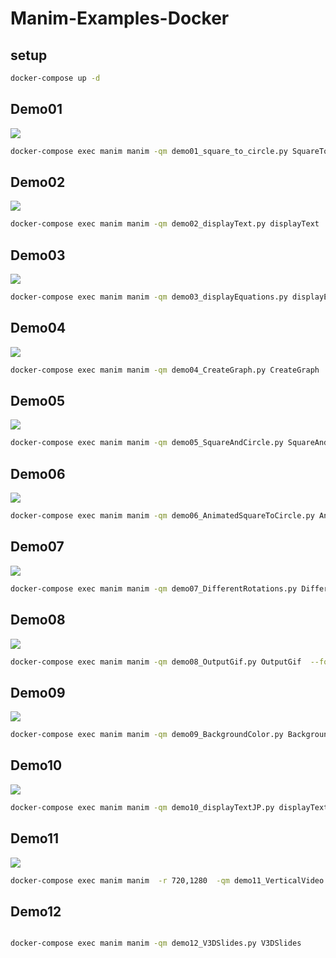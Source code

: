 

# Manim-Examples-Docker


## setup

```bash
docker-compose up -d
```

## Demo01

![](https://github.com/Sunwood-ai-labs/Manim-Examples-Docker/blob/main/demo/media/videos/demo01_square_to_circle/720p30/SquareToCircle_ManimCE_v0.18.0.gif)

```bash
docker-compose exec manim manim -qm demo01_square_to_circle.py SquareToCircle
```

## Demo02

![](https://github.com/Sunwood-ai-labs/Manim-Examples-Docker/blob/main/demo/media/videos/demo02_displayText/720p30/displayText_ManimCE_v0.18.0.gif)

```bash
docker-compose exec manim manim -qm demo02_displayText.py displayText
```

## Demo03

![](https://github.com/Sunwood-ai-labs/Manim-Examples-Docker/blob/main/demo/media/videos/demo03_displayEquations/720p30/displayEquations_ManimCE_v0.18.0.gif)

```bash
docker-compose exec manim manim -qm demo03_displayEquations.py displayEquations
```

## Demo04

![](https://github.com/Sunwood-ai-labs/Manim-Examples-Docker/blob/main/demo/media/videos/demo04_CreateGraph/720p30/CreateGraph_ManimCE_v0.18.0.gif)

```bash
docker-compose exec manim manim -qm demo04_CreateGraph.py CreateGraph
```

## Demo05

![](https://github.com/Sunwood-ai-labs/Manim-Examples-Docker/blob/main/demo/media/videos/demo05_SquareAndCircle/720p30/SquareAndCircle_ManimCE_v0.18.0.gif)

```bash
docker-compose exec manim manim -qm demo05_SquareAndCircle.py SquareAndCircle
```

## Demo06

![](https://github.com/Sunwood-ai-labs/Manim-Examples-Docker/blob/main/demo/media/videos/demo06_AnimatedSquareToCircle/720p30/AnimatedSquareToCircle_ManimCE_v0.18.0.gif)

```bash
docker-compose exec manim manim -qm demo06_AnimatedSquareToCircle.py AnimatedSquareToCircle
```

## Demo07

![](https://github.com/Sunwood-ai-labs/Manim-Examples-Docker/blob/main/demo/media/videos/demo07_DifferentRotations/720p30/DifferentRotations_ManimCE_v0.18.0.gif)

```bash
docker-compose exec manim manim -qm demo07_DifferentRotations.py DifferentRotations 
```

## Demo08

![](https://github.com/Sunwood-ai-labs/Manim-Examples-Docker/blob/main/demo/media/videos/demo08_OutputGif/720p30/OutputGif_ManimCE_v0.18.0.gif)

```bash
docker-compose exec manim manim -qm demo08_OutputGif.py OutputGif  --format=gif
```

## Demo09

![](https://github.com/Sunwood-ai-labs/Manim-Examples-Docker/blob/main/demo/media/videos/demo09_BackgroundColor/720p30/BackgroundColor_ManimCE_v0.18.0.gif)


```bash
docker-compose exec manim manim -qm demo09_BackgroundColor.py BackgroundColor
```

## Demo10

![](https://github.com/Sunwood-ai-labs/Manim-Examples-Docker/blob/main/demo/media/videos/demo10_displayTextJP/720p30/displayTextJP_ManimCE_v0.18.0.gif)


```bash
docker-compose exec manim manim -qm demo10_displayTextJP.py displayTextJP
```

## Demo11

![](https://github.com/Sunwood-ai-labs/Manim-Examples-Docker/blob/main/demo/media/videos/demo11_VerticalVideo/1280p30/VerticalVideo_ManimCE_v0.18.0.gif)

```bash
docker-compose exec manim manim  -r 720,1280  -qm demo11_VerticalVideo.py VerticalVideo
```

## Demo12

![]()

```bash
docker-compose exec manim manim -qm demo12_V3DSlides.py V3DSlides
```

